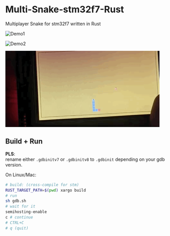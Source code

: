 # Multi-Snake-stm32f7-Rust
Multiplayer Snake for stm32f7 written in Rust

![Demo1](Mulity_Demo_1.gif "Demo gif 1")

![Demo2](Mulity_Demo_2.gif "Demo gif 2")

![Demo3](Mulity_Demo_3.gif "Demo gif 3")


## Build + Run
**PLS**:  
rename either `.gdbinitv7` or `.gdbinitv8` to `.gdbinit` depending on your gdb version.

On Linux/Mac:

```bash
# build: (cross-compile for stm)
RUST_TARGET_PATH=$(pwd) xargo build
# run
sh gdb.sh
# wait for it
semihosting-enable
c # continue
# CTRL+C
# q (quit)
```
